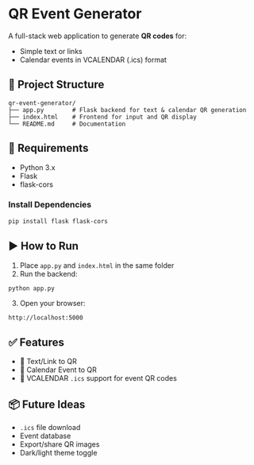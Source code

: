 # QR Event Generator

A full-stack web application to generate **QR codes** for:
- Simple text or links
- Calendar events in VCALENDAR (.ics) format

## 📁 Project Structure
```
qr-event-generator/
├── app.py        # Flask backend for text & calendar QR generation
├── index.html    # Frontend for input and QR display
└── README.md     # Documentation
```

## 🔧 Requirements
- Python 3.x
- Flask
- flask-cors

### Install Dependencies
```bash
pip install flask flask-cors
```

## ▶️ How to Run
1. Place `app.py` and `index.html` in the same folder
2. Run the backend:
```bash
python app.py
```
3. Open your browser:
```
http://localhost:5000
```

## ✅ Features
- 📄 Text/Link to QR
- 📅 Calendar Event to QR
- 🧾 VCALENDAR `.ics` support for event QR codes

## 📦 Future Ideas
- `.ics` file download
- Event database
- Export/share QR images
- Dark/light theme toggle
